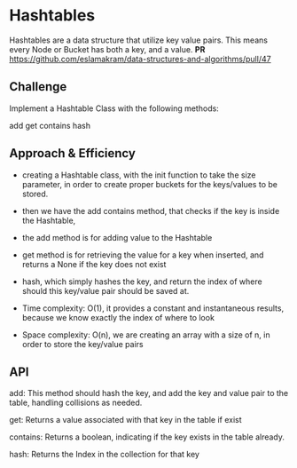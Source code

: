 
# Hashtables

Hashtables are a data structure that utilize key value pairs. This means every Node or Bucket has both a key, and a value.
**PR**
https://github.com/eslamakram/data-structures-and-algorithms/pull/47


## Challenge

Implement a Hashtable Class with the following methods:

add
get
contains
hash

## Approach & Efficiency

+ creating a Hashtable class, with the init function to take the size parameter, in order to create proper buckets for the keys/values to be stored.

+ then we have the add contains method, that checks if the key is inside the Hashtable,

+ the add method is for adding value to the Hashtable
+ get method is for retrieving the value for a key when inserted, and returns a None if the key does not exist
+ hash, which simply hashes the key, and return the index of where should this key/value pair should be saved at.
+ Time complexity: O(1), it provides a constant and instantaneous results, because we know exactly the index of where to look

+ Space complexity: O(n), we are creating an array with a size of n, in order to store the key/value pairs

## API

add: This method should hash the key, and add the key and value pair to the table, handling collisions as needed.

get: Returns a value associated with that key in the table if exist

contains: Returns a boolean, indicating if the key exists in the table already.

hash: Returns the Index in the collection for that key
